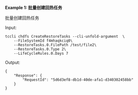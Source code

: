 **Example 1: 批量创建回热任务**

批量创建回热任务

Input: 

```
tccli chdfs CreateRestoreTasks --cli-unfold-argument  \
    --FileSystemId f4mhaqkciq0\
    --RestoreTasks.0.FilePath /test/file2\
    --RestoreTasks.0.Type 2\
    --LifeCycleRules.0.Days 7
```

Output: 
```
{
    "Response": {
        "RequestId": "5d6d3ef8-db1d-40de-afa1-d340302458bb"
    }
}
```

